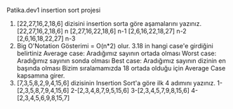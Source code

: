 Patika.dev1
insertion sort projesi 
1. [22,27,16,2,18,6] dizisini insertion sorta göre aşamalarını yazınız.
[22,27,16,2,18,6] n
[2,27,16,22,18,6] n-1
[2,6,16,22,18,27] n-2
[2,6,16,18,22,27] n-3
2. Big O'Notation Gösterimi = O(n*2) olur.
3.18 in hangi case'e girdiğini belirtiniz
Average case: Aradığımız sayının ortada olması
Worst case: Aradığımız sayının sonda olması
Best case: Aradığımız sayının dizinin en başında olması
Bizim sıralamamızda 18 ortada olduğu için Average Case kapsamına girer.
4. [7,3,5,8,2,9,4,15,6] dizisinin Insertion Sort'a göre ilk 4 adımını yazınız.
1-[2,3,5,8,7,9,4,15,6]
2-[2,3,4,8,7,9,5,15,6]
3-[2,3,4,5,7,9,8,15,6]
4-[2,3,4,5,6,9,8,15,7]
